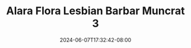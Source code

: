 --- 
title: "Alara  Flora Lesbian Barbar Muncrat 3"
description: "download  video bokep Alara  Flora Lesbian Barbar Muncrat 3 tiktok    "
date: 2024-06-07T17:32:42-08:00
file_code: "4td4mmsjgp3z"
draft: false
cover: "elgbrfy9px5ds49b.jpg"
tags: ["Alara", "Flora", "Lesbian", "Barbar", "Muncrat", "bokep-indo", "bokep-viral", "bokep-ig"]
length: 350
fld_id: "1483013"
foldername: "Alara update"
categories: ["Alara update"]
views: 0
---